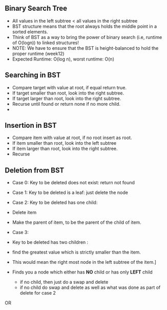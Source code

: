 ## Binary Search Tree 
- All values in the left subtree < all values in the right subtree
- BST structure means that the root always holds the middle point in a sorted elements.
- Think of BST as a way to bring the power of binary search (i.e, runtime of O(logn)) to linked structures! 
- NOTE: We have to ensure that the BST is height-balanced to hold the proper runtime (week12)
- Expected Runtime: O(log n), worst runtime: O(n)

## Searching in BST 

- Compare target with value at root, if equal return true. 
- If target smaller than root, look into the right subtree.
- If target larger than root, look into the right subtree.
- Recurse until found or return none if no more child.
- 

## Insertion in BST 

- Compare item with value at root, if no root insert as root.
- If item smaller than root, look into the left subtree
- If item larger than root, look into the right subtree.
- Recurse

## Deletion from BST 

- Case 0: Key to be deleted does not exist: return not found 
- Case 1: Key to be deleted is a leaf: just delete the node
- Case 2: Key to be deleted has one child:

- Delete item 
- Make the parent of item, to be the parent of the child of item.

- Case 3: 
- Key to be deleted has two children :
- find the greatest value which is strictly smaller than the item.
- This would mean the right most node in the left subtree of the item.]
- Finds you a node which either has __NO__ child or has only __LEFT__ child 
  - if no child, then just do a swap and delete
  - if no child do swap and delete as well as what was done as part of delete for case 2 

OR 




